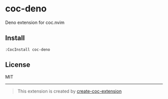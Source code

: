 # coc-deno

Deno extension for coc.nvim

## Install

`:CocInstall coc-deno`

## License

MIT

---
> This extension is created by [create-coc-extension](https://github.com/fannheyward/create-coc-extension)
